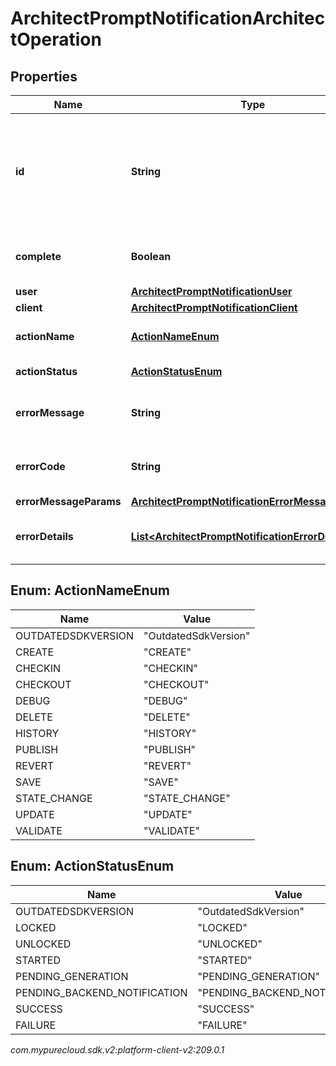 # ArchitectPromptNotificationArchitectOperation


## Properties

| Name | Type | Description | Notes |
| ------------ | ------------- | ------------- | ------------- |
| **id** | **String** | A unique identifier for this operation, as generated by the initiating client |  [optional] |
| **complete** | **Boolean** | Indicates if the operation is complete |  [optional] |
| **user** | [**ArchitectPromptNotificationUser**](ArchitectPromptNotificationUser) |  |  [optional] |
| **client** | [**ArchitectPromptNotificationClient**](ArchitectPromptNotificationClient) |  |  [optional] |
| **actionName** | [**ActionNameEnum**](#Enum--ActionNameEnum) | The action being performed |  [optional] |
| **actionStatus** | [**ActionStatusEnum**](#Enum--ActionStatusEnum) | The action status |  [optional] |
| **errorMessage** | **String** | The error message, if the action failed |  [optional] |
| **errorCode** | **String** | The error code, if the action failed |  [optional] |
| **errorMessageParams** | [**ArchitectPromptNotificationErrorMessageParams**](ArchitectPromptNotificationErrorMessageParams) |  |  [optional] |
| **errorDetails** | [**List&lt;ArchitectPromptNotificationErrorDetail&gt;**](ArchitectPromptNotificationErrorDetail) | The error details, if the action failed |  [optional] |


## Enum: ActionNameEnum

| Name | Value |
| ---- | ----- |
| OUTDATEDSDKVERSION | &quot;OutdatedSdkVersion&quot; | 
| CREATE | &quot;CREATE&quot; | 
| CHECKIN | &quot;CHECKIN&quot; | 
| CHECKOUT | &quot;CHECKOUT&quot; | 
| DEBUG | &quot;DEBUG&quot; | 
| DELETE | &quot;DELETE&quot; | 
| HISTORY | &quot;HISTORY&quot; | 
| PUBLISH | &quot;PUBLISH&quot; | 
| REVERT | &quot;REVERT&quot; | 
| SAVE | &quot;SAVE&quot; | 
| STATE_CHANGE | &quot;STATE_CHANGE&quot; | 
| UPDATE | &quot;UPDATE&quot; | 
| VALIDATE | &quot;VALIDATE&quot; | 


## Enum: ActionStatusEnum

| Name | Value |
| ---- | ----- |
| OUTDATEDSDKVERSION | &quot;OutdatedSdkVersion&quot; | 
| LOCKED | &quot;LOCKED&quot; | 
| UNLOCKED | &quot;UNLOCKED&quot; | 
| STARTED | &quot;STARTED&quot; | 
| PENDING_GENERATION | &quot;PENDING_GENERATION&quot; | 
| PENDING_BACKEND_NOTIFICATION | &quot;PENDING_BACKEND_NOTIFICATION&quot; | 
| SUCCESS | &quot;SUCCESS&quot; | 
| FAILURE | &quot;FAILURE&quot; | 




_com.mypurecloud.sdk.v2:platform-client-v2:209.0.1_
